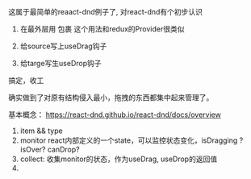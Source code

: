 这属于最简单的reaact-dnd例子了, 对react-dnd有个初步认识

1. 在最外层用 <DndProvider backend={HTML5Backend}> 包裹
   这个用法和redux的Provider很类似

2. 给source写上useDrag钩子

3. 给targe写生useDrop钩子

搞定，收工


确实做到了对原有结构侵入最小，拖拽的东西都集中起来管理了。


基本概念：
https://react-dnd.github.io/react-dnd/docs/overview
1. item && type
2. monitor 
   react内部定义的一个state，可以监控状态变化，isDragging ? isOver? canDrop?
3. collect: 收集monitor的状态，作为useDrag, useDrop的返回值
4. 
